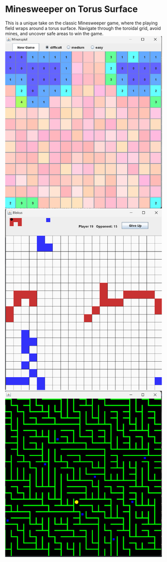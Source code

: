 # Minesweeper on Torus Surface
This is a unique take on the classic Minesweeper game, where the playing field wraps around a torus surface. 
Navigate through the toroidal grid, avoid mines, and uncover safe areas to win the game.
<img src=".\Minesweeper.png">
<img src=".\Blokus.png">
<img src=".\Maze.png">
